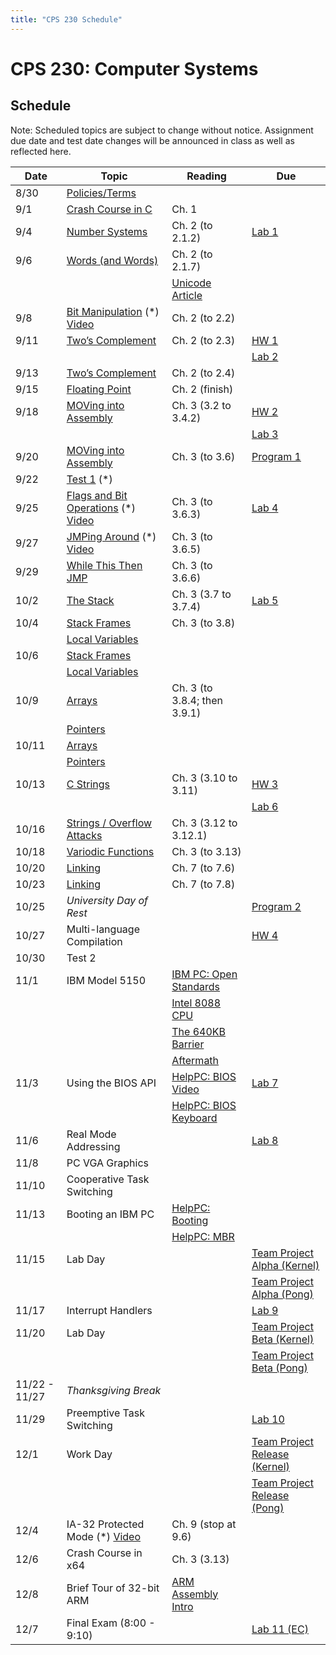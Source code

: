 ```yaml
---
title: "CPS 230 Schedule"
---
```


# CPS 230: Computer Systems
## Schedule

Note: Scheduled topics are subject to change without notice. Assignment due date and test date changes will be announced in class as well as reflected here.

| Date | Topic | Reading | Due |
| --- | --- | --- | --- |
| 8/30 | [Policies/Terms](/course/bju/content/cps230/lessons/lec0/) | | |
| 9/1 | [Crash Course in C](/course/bju/content/cps230/lessons/lec1/) | Ch. 1 |
| 9/4 | [Number Systems](/course/bju/content/cps230/lessons/lec2/) | Ch. 2 (to 2.1.2) | [Lab 1](/course/bju/content/cps230/labs/lab1/) |
| 9/6 | [Words (and Words)](/course/bju/content/cps230/lessons/lec3/) | Ch. 2 (to 2.1.7) | |
| | | [Unicode Article](https://www.joelonsoftware.com/2003/10/08/the-absolute-minimum-every-software-developer-absolutely-positively-must-know-about-unicode-and-character-sets-no-excuses/) | |
| 9/8 | [Bit Manipulation](/course/bju/content/cps230/lessons/lec4/) (*) [Video](https://youtu.be/ydi33dr2Nxg) | Ch. 2 (to 2.2) | |
| 9/11 | [Two’s Complement](/course/bju/content/cps230/lessons/lec5/) | Ch. 2 (to 2.3) | [HW 1](/course/bju/content/cps230/hws/hw1/) |
| | | | [Lab 2](/course/bju/content/cps230/labs/lab2/) |
| 9/13 | [Two’s Complement](/course/bju/content/cps230/lessons/lec5/) | Ch. 2 (to 2.4) | |
| 9/15 | [Floating Point](/course/bju/content/cps230/lessons/lec6/) | Ch. 2 (finish) | |
| 9/18 | [MOVing into Assembly](/course/bju/content/cps230/lessons/lec7/) | Ch. 3 (3.2 to 3.4.2) | [HW 2](/course/bju/content/cps230/hws/hw2/) |
| | | | [Lab 3](/course/bju/content/cps230/labs/lab3/) |
| 9/20 | [MOVing into Assembly](/course/bju/content/cps230/lessons/lec7/) | Ch. 3 (to 3.6) | [Program 1](/course/bju/content/cps230/programs/prog1/) |
| 9/22 | [Test 1](/course/bju/content/cps230/reviews/test1/) (*) | | |
| 9/25 | [Flags and Bit Operations](/course/bju/content/cps230/lessons/lec8/) (*) [Video](https://youtu.be/iBXgcRS2FWc) | Ch. 3 (to 3.6.3) | [Lab 4](/course/bju/content/cps230/labs/lab4/) |
| 9/27 | [JMPing Around](/course/bju/content/cps230/lessons/lec9/) (*) [Video](https://youtu.be/X1bFLhThFDA) | Ch. 3 (to 3.6.5) | |
| 9/29 | [While This Then JMP]((/course/bju/content/cps230/lessons/lec10/)) | Ch. 3 (to 3.6.6) |
| 10/2 | [The Stack](/course/bju/content/cps230/lessons/lec11/) | Ch. 3 (3.7 to 3.7.4) | [Lab 5](/course/bju/content/cps230/labs/lab5/) |
| 10/4 | [Stack Frames](/course/bju/content/cps230/lessons/lec12/) | Ch. 3 (to 3.8) | |
| | [Local Variables](/course/bju/content/cps230/lessons/lec12/) | | |
| 10/6 | [Stack Frames](/course/bju/content/cps230/lessons/lec12/) | | |
| | [Local Variables](/course/bju/content/cps230/lessons/lec12/) | | |
| 10/9 | [Arrays](/course/bju/content/cps230/lessons/lec13/) | Ch. 3 (to 3.8.4; then 3.9.1) | |
| | [Pointers](/course/bju/content/cps230/lessons/lec13/) | | |
| 10/11 | [Arrays](/course/bju/content/cps230/lessons/lec13/) | | |
| | [Pointers](/course/bju/content/cps230/lessons/lec13/) | | |
| 10/13 | [C Strings](/course/bju/content/cps230/lessons/lec14/) | Ch. 3 (3.10 to 3.11) | [HW 3](/course/bju/content/cps230/hws/hw3/) |
| | | | [Lab 6](/course/bju/content/cps230/labs/lab6/) |
| 10/16 | [Strings / Overflow Attacks](/course/bju/content/cps230/lessons/lec15/) | Ch. 3 (3.12 to 3.12.1) | |
| 10/18 | [Variodic Functions](/course/bju/content/cps230/lessons/lec16/) | Ch. 3 (to 3.13) | |
| 10/20 | [Linking](/course/bju/content/cps230/lessons/lec17/) | Ch. 7 (to 7.6) | |
| 10/23 | [Linking](/course/bju/content/cps230/lessons/lec17/) | Ch. 7 (to 7.8) | |
| 10/25 | *University Day of Rest* | | [Program 2](/course/bju/content/cps230/programs/prog2/) |
| 10/27 | Multi-language Compilation | | [HW 4](/course/bju/content/cps230/hws/hw4/) |
| 10/30 | Test 2 | | |
| 11/1 | IBM Model 5150 | [IBM PC: Open Standards](https://en.wikipedia.org/wiki/IBM_Personal_Computer#Open_standards) | | 
| | | [Intel 8088 CPU](https://en.wikipedia.org/wiki/Intel_8088) | |
| | | [The 640KB Barrier](https://en.wikipedia.org/wiki/Conventional_memory#640_KB_barrier) | |
| | | [Aftermath](https://en.wikipedia.org/wiki/Influence_of_the_IBM_PC_on_the_personal_computer_market) | |
| 11/3 | Using the BIOS API | [HelpPC: BIOS Video](http://stanislavs.org/helppc/int_10.html) | [Lab 7](/course/bju/content/cps230/labs/lab7/) |
| | | [HelpPC: BIOS Keyboard](http://stanislavs.org/helppc/int_16.html) | |
| 11/6 | Real Mode Addressing | | [Lab 8](/course/bju/content/cps230/labs/lab8/) |
| 11/8 | PC VGA Graphics | | |
| 11/10 | Cooperative Task Switching | | |
| 11/13 | Booting an IBM PC | [HelpPC: Booting](http://stanislavs.org/helppc/cold_boot.html) | |
| | | [HelpPC: MBR](http://stanislavs.org/helppc/boot_sector.html) | |
| 11/15 | Lab Day | | [Team Project Alpha (Kernel)](/course/bju/content/cps230/programs/project/) |
| | | | [Team Project Alpha (Pong)](/course/bju/content/cps230/programs/project-pong/) |
| 11/17 | Interrupt Handlers | | [Lab 9](/course/bju/content/cps230/labs/lab9/) |
| 11/20 | Lab Day | | [Team Project Beta (Kernel)](/course/bju/content/cps230/programs/project/) |
| | | | [Team Project Beta (Pong)](/course/bju/content/cps230/programs/project-pong/) |
| 11/22 - 11/27 | _Thanksgiving Break_ | | |
| 11/29 | Preemptive Task Switching | | [Lab 10](/course/bju/content/cps230/labs/lab10/) |
| 12/1 | Work Day | | [Team Project Release (Kernel)](/course/bju/content/cps230/programs/project/) |
| | | | [Team Project Release (Pong)](/course/bju/content/cps230/programs/project-pong/) |
| 12/4 | IA-32 Protected Mode (*) [Video]() | Ch. 9 (stop at 9.6) |
| 12/6 | Crash Course in x64 | Ch. 3 (3.13) | |
| 12/8 | Brief Tour of 32-bit ARM | [ARM Assembly Intro](/course/bju/content/cps230/downloads/ARMAssembly.pdf) | |
| 12/7 | Final Exam (8:00 - 9:10) | | [Lab 11 (EC)](/course/bju/content/cps230/labs/lab11/) |
